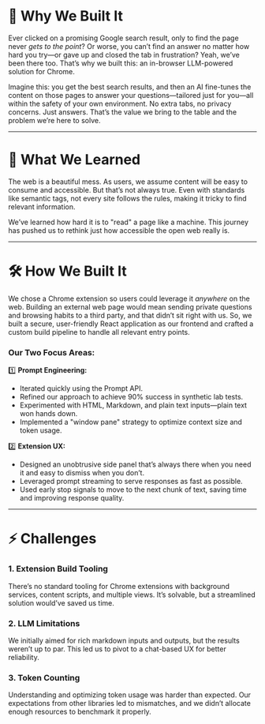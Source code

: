 # 🚀 Why We Built It

Ever clicked on a promising Google search result, only to find the page never _gets to the point_? Or worse, you can’t find an answer no matter how hard you try—or gave up and closed the tab in frustration? Yeah, we’ve been there too. That’s why we built this: an in-browser LLM-powered solution for Chrome.

Imagine this: you get the best search results, and then an AI fine-tunes the content on those pages to answer your questions—tailored just for you—all within the safety of your own environment. No extra tabs, no privacy concerns. Just answers. That’s the value we bring to the table and the problem we’re here to solve.

---

# 🌟 What We Learned

The web is a beautiful mess. As users, we assume content will be easy to consume and accessible. But that’s not always true. Even with standards like semantic tags, not every site follows the rules, making it tricky to find relevant information.

We’ve learned how hard it is to "read" a page like a machine. This journey has pushed us to rethink just how accessible the open web really is.

---

# 🛠️ How We Built It

We chose a Chrome extension so users could leverage it _anywhere_ on the web. Building an external web page would mean sending private questions and browsing habits to a third party, and that didn’t sit right with us. So, we built a secure, user-friendly React application as our frontend and crafted a custom build pipeline to handle all relevant entry points.

### Our Two Focus Areas:

1️⃣ **Prompt Engineering:**

- Iterated quickly using the Prompt API.
- Refined our approach to achieve 90% success in synthetic lab tests.
- Experimented with HTML, Markdown, and plain text inputs—plain text won hands down.
- Implemented a "window pane" strategy to optimize context size and token usage.

2️⃣ **Extension UX:**

- Designed an unobtrusive side panel that’s always there when you need it and easy to dismiss when you don’t.
- Leveraged prompt streaming to serve responses as fast as possible.
- Used early stop signals to move to the next chunk of text, saving time and improving response quality.

---

# ⚡ Challenges

### 1. **Extension Build Tooling**

There’s no standard tooling for Chrome extensions with background services, content scripts, and multiple views. It’s solvable, but a streamlined solution would’ve saved us time.

### 2. **LLM Limitations**

We initially aimed for rich markdown inputs and outputs, but the results weren’t up to par. This led us to pivot to a chat-based UX for better reliability.

### 3. **Token Counting**

Understanding and optimizing token usage was harder than expected. Our expectations from other libraries led to mismatches, and we didn’t allocate enough resources to benchmark it properly.
